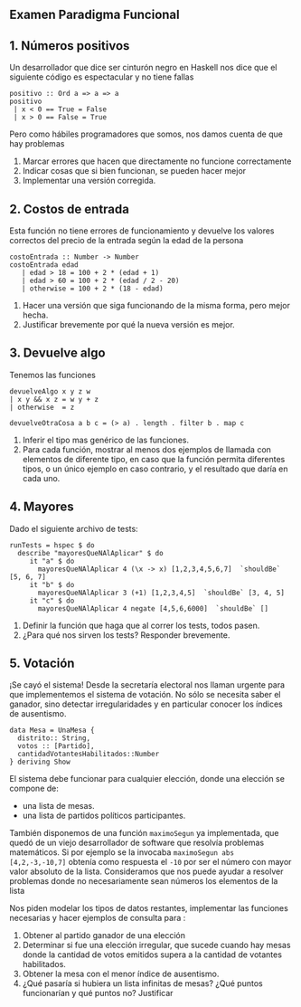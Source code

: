 ## Examen Paradigma Funcional

## 1. Números positivos

Un desarrollador que dice ser cinturón negro en Haskell nos dice que el siguiente código es espectacular y no tiene fallas

```
positivo :: Ord a => a => a  
positivo   
 | x < 0 == True = False  
 | x > 0 == False = True
```
Pero como hábiles programadores que somos, nos damos cuenta de que hay problemas

 1. Marcar errores que hacen que directamente no funcione correctamente  
 2. Indicar cosas que si bien funcionan, se pueden hacer mejor  
 3. Implementar una versión corregida.

## 2. Costos de entrada

Esta función no tiene errores de funcionamiento y devuelve los valores correctos del precio de la entrada según la edad de la persona

```
costoEntrada :: Number -> Number
costoEntrada edad
   | edad > 18 = 100 + 2 * (edad + 1)
   | edad > 60 = 100 + 2 * (edad / 2 - 20)
   | otherwise = 100 + 2 * (18 - edad)
```

1. Hacer una versión que siga funcionando de la misma forma, pero mejor hecha.   
2. Justificar brevemente por qué la nueva versión es mejor.

## 3. Devuelve algo 

Tenemos las funciones

```
devuelveAlgo x y z w  
| x y && x z = w y + z
| otherwise  = z

devuelveOtraCosa a b c = (> a) . length . filter b . map c
```

1. Inferir el tipo mas genérico de las funciones.  
2. Para cada función, mostrar al menos dos ejemplos de llamada con elementos de diferente tipo, en caso que la función permita diferentes tipos, o un único ejemplo en caso contrario, y el resultado que daría en cada uno. 

## 4. Mayores

Dado el siguiente archivo de tests:

```
runTests = hspec $ do
  describe "mayoresQueNAlAplicar" $ do
     it "a" $ do
       mayoresQueNAlAplicar 4 (\x -> x) [1,2,3,4,5,6,7]  `shouldBe` [5, 6, 7]
     it "b" $ do
       mayoresQueNAlAplicar 3 (+1) [1,2,3,4,5]  `shouldBe` [3, 4, 5]
     it "c" $ do
       mayoresQueNAlAplicar 4 negate [4,5,6,6000]  `shouldBe` []
```

1. Definir la función que haga que al correr los tests, todos pasen.   
2. ¿Para qué nos sirven los tests? Responder brevemente.

## 5. Votación 

¡Se cayó el sistema\! Desde la secretaría electoral nos llaman urgente para que implementemos el sistema de votación. No sólo se necesita saber el ganador, sino detectar irregularidades y en particular conocer los índices de ausentismo. 


```
data Mesa = UnaMesa {
  distrito:: String,
  votos :: [Partido],
  cantidadVotantesHabilitados::Number
} deriving Show
```

El sistema debe funcionar para cualquier elección, donde una elección se compone de:

- una lista de mesas.  
- una lista de partidos políticos participantes.

También disponemos de una función `maximoSegun` ya implementada, que quedó de un viejo desarrollador de software que resolvía problemas matemáticos.  Si por ejemplo se la invocaba  `maximoSegun abs [4,2,-3,-10,7]` obtenía como respuesta el `-10` por ser el número con mayor valor absoluto de la lista. Consideramos que nos puede ayudar a resolver problemas donde no necesariamente sean números los elementos de la lista

Nos piden modelar los tipos de datos restantes, implementar las funciones necesarias y hacer ejemplos de consulta para :

1. Obtener al partido ganador de una elección  
2. Determinar si fue una elección irregular, que sucede cuando hay mesas donde la cantidad de votos emitidos supera a la cantidad de votantes habilitados.  
3. Obtener la mesa con el menor índice de ausentismo.  
4. ¿Qué pasaría si hubiera un lista infinitas de mesas? ¿Qué puntos funcionarían y qué puntos no? Justificar

